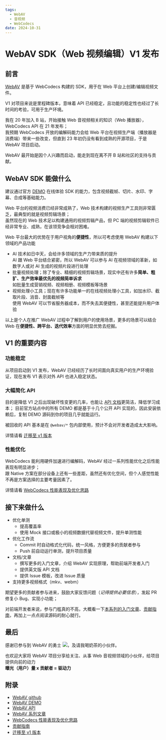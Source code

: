 ```yaml
---
tags:
  - WebAV
  - 音视频
  - WebCodecs
date: 2024-10-31
---
```


# WebAV SDK（Web 视频编辑）V1 发布

## 前言

[WebAV][1] 是基于 WebCodecs 构建的 SDK，用于在 Web 平台上创建/编辑视频文件。

V1 对项目来说是里程碑版本，意味着 API 已经稳定，且功能的稳定性也经过了长时间的考验，可用于生产环境。

我在 20 年加入 B 站，开始接触 Web 音视频相关的知识（Web 播放器）， WebCodecs API 在 21 年发布；  
我预期 WebCodecs 开放的编解码能力会给 Web 平台在视频生产端（播放器是消费端）带来一些改变，但直到 23 年初仍没有看到成熟的开源项目，于是 WebAV 项目启动。

WebAV 最开始是因个人兴趣而启动，能走到现在离不开 B 站和社区的支持与贡献。

## WebAV SDK 能做什么

建议通过官方 [DEMO][2] 在线体验 SDK 的能力，包含视频截帧、切片、水印、字幕、合成等基础能力。

Web 平台的视频消费已经非常成熟了，Web 技术构建的视频生产工具则非常匮乏，最典型的就是视频剪辑场景；  
虽然现在的 Web 技术足以构建通用的视频剪辑产品，但 PC 端的视频剪辑软件已经非常专业、成熟，在该领竞争会相对困难。

Web 平台最大的优势在于用户视角的**便捷性**，所以可考虑使用 WebAV 构建以下领域的产品功能

- AI 技术如日中天，会给许多领域的生产力带来质的提升  
  AI 跟 Web 平台结合紧密，所以 WebAV 可以参与 AI 在视频领域的革新，如数字人或对 AI 生成的视频片段进行处理
- 批量视频处理；除了专业、精细的视频剪辑场景，现实中还有许多**简单、粗犷、生产效率最优先的视频简单诉求**  
  如批量生成营销视频、视频相册、视频模板等场景
- 视频处理小工具；现在有许多功能单一的在线视频处理小工具，如加水印、截取片段、消音、封面截帧等  
  使用 WebAV 可以节省服务器成本，而不失去其便捷性，甚至还能提升用户体验

以上是个人在推广 WebAV 过程中了解到用户的使用场景，更多的场景可以结合 Web 在**便捷性、跨平台、迭代效率**方面的明显优势去挖掘。

## V1 的重要内容

### 功能稳定

从项目启动到 V1 发布，WebAV 已经经历了长时间面向真实用户的生产环境验证，现在发布 V1 表示对外 API 也进入稳定状态。

### 大幅简化 API

目的是降低 V1 之后出现破坏性变更的几率，也能让 [API 文档][3]更简洁，降低学习成本；
目前官方站点中的所有 DEMO 都是基于十几个公开 API 实现的，因此安装依赖后，复制 DEMO 源码到你的项目几乎就能运行。

被回收的 API 基本是在 `@webav/*` 包内部使用，预计不会对开发者造成太大影响。

详情请看 [迁移至 v1 版本][7]

### 性能优化

WebCodecs 能利用硬件加速进行编解码，WebAV 经过一系列性能优化之后性能表现有明显进步；  
跟 Native 方案在部分设备上还有一些差距，虽然还有优化空间，但个人感觉性能不再是方案选择的主要考量因素了。

详情请看 [WebCodecs 性能表现及优化思路][4]

## 接下来做什么

- 优化单测
  - 提高覆盖率
  - 使用 Mock 接口或极小的视频数据代替视频文件，提升单测性能
- 优化工作流
  - Commit 时自动格式化代码，统一风格，方便更多的贡献者参与
  - Push 前自动运行单测，提升项目质量
- 文档/文章
  - 撰写更多的入门文章，介绍 WebAV 实现原理，帮助前端开发者入门
  - 提供英文版 API 文档
  - 提供 Issue 模板，改进 Issue 质量
- 支持更多视频格式（mkv、webm）

期望更多的贡献者参与进来，鼓励大家反馈问题（_记得提供必要信息_），发起 PR 修复小 Bug、实现小功能；

对前端开发者来说，参与门槛真的不高，大概看一下[本系列的入门文章][5]、[贡献指南][6]，再加上一点点阅读源码的耐心就行。

## 最后

感谢已参与到 WebAV 的勇士 <a href="https://github.com/bilibili/WebAV/graphs/contributors"><img src="https://img.shields.io/github/contributors/bilibili/WebAV
"/></a>，及请我喝奶茶的小伙伴。

也欢迎大家将 WebAV 项目分享给关注、从事 Web 音视频领域的小伙伴，给项目提供向前的动力  
**曝光（用户）量 x 贡献者 = 驱动力**

## 附录

- [WebAV github][1]
- [WebAV DEMO][2]
- [WebAV API][3]
- [WebAV 系列文章][5]
- [WebCodecs 性能表现及优化思路][4]
- [贡献指南][6]
- [迁移至 v1 版本][7]

[1]: https://github.com/bilibili/WebAV
[2]: https://bilibili.github.io/WebAV/demo
[3]: https://bilibili.github.io/WebAV/api
[4]: https://hughfenghen.github.io/posts/2024/07/27/webcodecs-performance-benchmark/
[5]: https://hughfenghen.github.io/tag/WebAV/
[6]: http://localhost:8000/guide/contribution
[7]: http://localhost:8000/guide/migrate-to-v1
